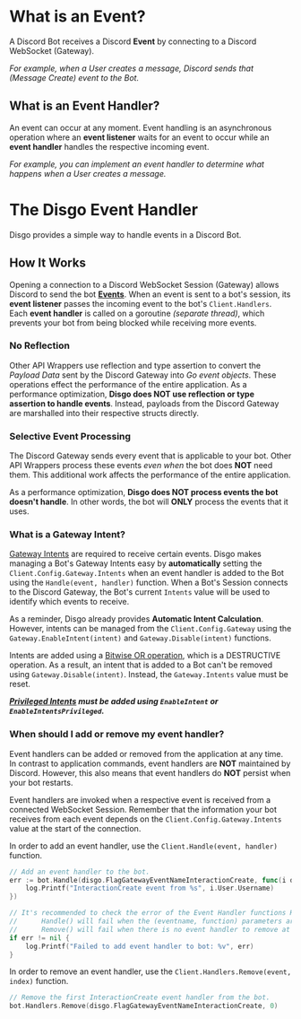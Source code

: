 # What is an Event?

A Discord Bot receives a Discord **Event** by connecting to a Discord WebSocket (Gateway). 

_For example, when a User creates a message, Discord sends that (Message Create) event to the Bot._

## What is an Event Handler?

An event can occur at any moment. Event handling is an asynchronous operation where an **event listener** waits for an event to occur while an **event handler** handles the respective incoming event. 

_For example, you can implement an event handler to determine what happens when a User creates a message._

# The Disgo Event Handler

Disgo provides a simple way to handle events in a Discord Bot. 

## How It Works

Opening a connection to a Discord WebSocket Session (Gateway) allows Discord to send the bot [**Events**](https://discord.com/developers/docs/topics/threads#gateway-events). When an event is sent to a bot's session, its **event listener** passes the incoming event to the bot's `Client.Handlers`. Each **event handler** is called on a goroutine _(separate thread)_, which prevents your bot from being blocked while receiving more events.

### No Reflection

Other API Wrappers use reflection and type assertion to convert the _Payload Data_ sent by the Discord Gateway into _Go event objects_. These operations effect the performance of the entire application. As a performance optimization, **Disgo does NOT use reflection or type assertion to handle events**. Instead, payloads from the Discord Gateway are marshalled into their respective structs directly.

### Selective Event Processing

The Discord Gateway sends every event that is applicable to your bot. Other API Wrappers process these events _even when_ the bot does **NOT** need them. This additional work affects the performance of the entire application. 

As a performance optimization, **Disgo does NOT process events the bot doesn't handle**. In other words, the bot will **ONLY** process the events that it uses.

### What is a Gateway Intent?

[Gateway Intents](https://discord.com/developers/docs/topics/gateway#gateway-intents) are required to receive certain events. Disgo makes managing a Bot's Gateway Intents easy by **automatically** setting the `Client.Config.Gateway.Intents` when an event handler is added to the Bot using the `Handle(event, handler)` function. When a Bot's Session connects to the Discord Gateway, the Bot's current `Intents` value will be used to identify which events to receive.

As a reminder, Disgo already provides **Automatic Intent Calculation**. However, intents can be managed from the `Client.Config.Gateway` using the `Gateway.EnableIntent(intent)` and `Gateway.Disable(intent)` functions. 

Intents are added using a [Bitwise OR operation](https://en.wikipedia.org/wiki/Bitwise_operation), which is a DESTRUCTIVE operation. As a result, an intent that is added to a Bot can't be removed using `Gateway.Disable(intent)`. Instead, the `Gateway.Intents` value must be reset.

**_[Privileged Intents](https://discord.com/developers/docs/topics/gateway#privileged-intents) must be added using `EnableIntent` or `EnableIntentsPrivileged`._**

### When should I add or remove my event handler?

Event handlers can be added or removed from the application at any time. In contrast to application commands, event handlers are **NOT** maintained by Discord. However, this also means that event handlers do **NOT** persist when your bot restarts. 

Event handlers are invoked when a respective event is received from a connected WebSocket Session. Remember that the information your bot receives from each event depends on the `Client.Config.Gateway.Intents` value at the start of the connection.

In order to add an event handler, use the `Client.Handle(event, handler)` function.

```go
// Add an event handler to the bot.
err := bot.Handle(disgo.FlagGatewayEventNameInteractionCreate, func(i disgo.InteractionCreate) {
	log.Printf("InteractionCreate event from %s", i.User.Username)
})

// It's recommended to check the error of the Event Handler functions Handle() and Remove():
// 		Handle() will fail when the (eventname, function) parameters are not configured correctly.
// 		Remove() will fail when there is no event handler to remove at the given index.
if err != nil {
	log.Printf("Failed to add event handler to bot: %v", err)
}
```

In order to remove an event handler, use the `Client.Handlers.Remove(event, index)` function.

```go
// Remove the first InteractionCreate event handler from the bot.
bot.Handlers.Remove(disgo.FlagGatewayEventNameInteractionCreate, 0)
```
